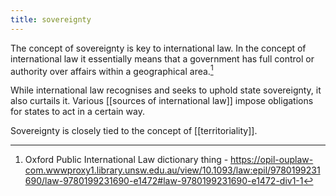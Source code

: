 ```yaml
---
title: sovereignty
---
```

The concept of sovereignty is key to international law. In the concept of international law it essentially means that a government has full control or authority over affairs within a geographical area.[^1]

While international law recognises and seeks to uphold state sovereignty, it also curtails it. Various [[sources of international law]] impose obligations for states to act in a certain way.

Sovereignty is closely tied to the concept of [[territoriality]].

[^1]: Oxford Public International Law dictionary thing - https://opil-ouplaw-com.wwwproxy1.library.unsw.edu.au/view/10.1093/law:epil/9780199231690/law-9780199231690-e1472#law-9780199231690-e1472-div1-1